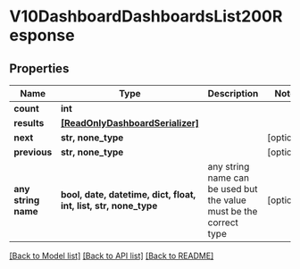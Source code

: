 # V10DashboardDashboardsList200Response


## Properties
Name | Type | Description | Notes
------------ | ------------- | ------------- | -------------
**count** | **int** |  | 
**results** | [**[ReadOnlyDashboardSerializer]**](ReadOnlyDashboardSerializer.md) |  | 
**next** | **str, none_type** |  | [optional] 
**previous** | **str, none_type** |  | [optional] 
**any string name** | **bool, date, datetime, dict, float, int, list, str, none_type** | any string name can be used but the value must be the correct type | [optional]

[[Back to Model list]](../README.md#documentation-for-models) [[Back to API list]](../README.md#documentation-for-api-endpoints) [[Back to README]](../README.md)


